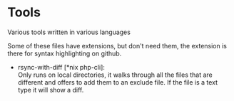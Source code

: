 Tools
=====

Various tools written in various languages  
  
Some of these files have extensions, but don't need them, the extension is there for syntax highlighting on github.

* rsync-with-diff [\*nix php-cli]:  
    Only runs on local directories, it walks through all the files that are different and offers to add them to an exclude file. If the file is a text type it will show a diff.
